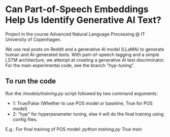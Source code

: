 # Can Part-of-Speech Embeddings Help Us Identify Generative AI Text?

Project in the course Advanced Natural Language Processing @ IT University of Copenhagen.

We use real posts on Reddit and a generative AI model (LLaMA) to generate human and AI-generated texts. With part-of-speech tagging and a simple LSTM architecture, we attempt at creating a generative AI text discriminator. For the main experimental code, see the branch "hyp-tuning".

## To run the code

Run the */models/training.py* script followed by two command arguments:
- 1: True/False (Whether to use POS model or baseline, True for POS model)
- 2: "hyp" for hyperparameter tuning, else it will do the final training using config files.

E.g.: 
For final training of POS model:
*python training.py True train*
